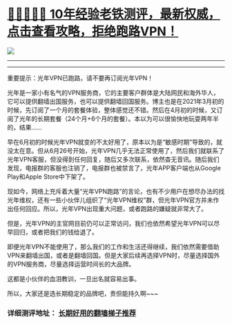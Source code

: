 
# [💚💚💚💚💚 10年经验老铁测评，最新权威，点击查看攻略，拒绝跑路VPN！](https://cntizi1.com/?gitfqmama-lightyearrunning-desc)

<!DOCTYPE html>
<html>
<head>
 <meta charset="utf-8">
</head>
<body>
<a href="https://cntizi1.com/?gitfqmama-lightyearrunning-pic"><img src="https://cntizi1.com/images/recommend.png" target="_blank"> </a>
</body>
</html>


---------

--------





重要提示：光年VPN已跑路，请不要再订阅光年VPN！

光年是一家小有名气的VPN服务商，它的主要客户群体是大陆网民和海外华人，它可以提供翻墙出国服务，也可以提供翻墙回国服务。博主也是在2021年3月初的时候，先订阅了一个月的套餐体验，整体感觉还不错。然后在4月初的时候，又订阅了光年的长期套餐（24个月+6个月的套餐）。本以为可以很愉快地玩耍两年半的，结果……

早在6月初的时候光年VPN就变的不太好用了，原本以为是“敏感时期”导致的，就没太在意。但从6月26号开始，光年VPN几乎无法正常使用了，然后我们就联系了光年VPN客服，但没得到任何回复，随后又多次联系，依然杳无音讯。随后我们发现，电报群的客服也注销了，电报群也被禁言了，光年APP客户端也从Google Play和Apple Store中下架了。

现如今，网络上充斥着大量“光年VPN跑路”的言论，也有不少用户在想尽办法的找光年维权，还有一些小伙伴儿组织了“光年VPN维权”群，但光年VPN官方并未作出任何回应。所以，光年VPN出现重大问题，或者跑路的嫌疑就非常大了。

但是，光年VPN的主官网目前仍可以正常访问，我们也依然希望光年VPN可以尽早回归，或者把我们的钱给退了。

即便光年VPN不能使用了，那么我们的工作和生活还得继续，我们依然需要借助VPN来翻墙出国，或者是翻墙回国。但是大家后续再选择VPN时，尽量选择国外的VPN服务商，尽量选择运营时间长的大品牌。

这都是小伙伴的血泪教训，一旦出名就容易出事。

所以，大家还是选长期稳定的品牌吧，贵但能持久啊~~~

### 详细测评地址： [长期好用的翻墙梯子推荐](https://github.com/fqmama/tizi)
